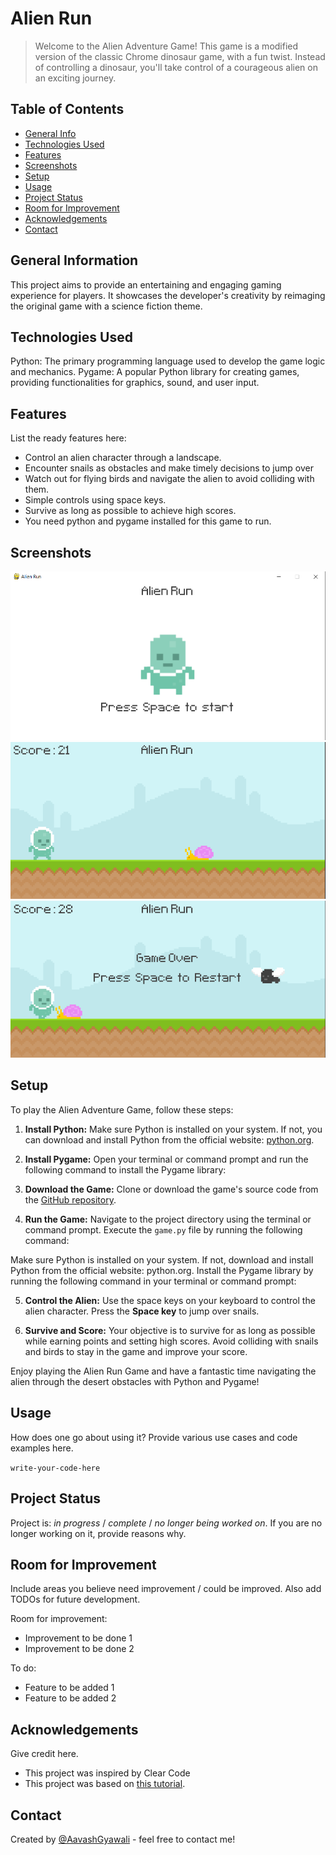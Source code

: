 # Alien Run
> Welcome to the Alien Adventure Game! This game is a modified version of the classic Chrome dinosaur game, with a fun twist. Instead of controlling a dinosaur, you'll take control of a courageous alien on an exciting journey.


## Table of Contents
* [General Info](#general-information)
* [Technologies Used](#technologies-used)
* [Features](#features)
* [Screenshots](#screenshots)
* [Setup](#setup)
* [Usage](#usage)
* [Project Status](#project-status)
* [Room for Improvement](#room-for-improvement)
* [Acknowledgements](#acknowledgements)
* [Contact](#contact)
<!-- * [License](#license) -->


## General Information
This project aims to provide an entertaining and engaging gaming experience for players. It showcases the developer's creativity by reimaging the original game with a science fiction theme.
<!-- You don't have to answer all the questions - just the ones relevant to your project. -->


## Technologies Used
Python: The primary programming language used to develop the game logic and mechanics.
Pygame: A popular Python library for creating games, providing functionalities for graphics, sound, and user input.


## Features
List the ready features here:
- Control an alien character through a landscape.
- Encounter snails as obstacles and make timely decisions to jump over
- Watch out for flying birds and navigate the alien to avoid colliding with them.
- Simple controls using space keys.
- Survive as long as possible to achieve high scores.
- You need python and pygame installed for this game to run.


## Screenshots
![Main Screen](./screenshots/Capture.PNG)
![GamePlay Screen](./screenshots/Capture3.PNG)
![GameOver Screen](./screenshots/Capture1.PNG)


<!-- If you have screenshots you'd like to share, include them here. -->


## Setup

To play the Alien Adventure Game, follow these steps:

1. **Install Python:** Make sure Python is installed on your system. If not, you can download and install Python from the official website: [python.org](https://www.python.org/).

2. **Install Pygame:** Open your terminal or command prompt and run the following command to install the Pygame library:

3. **Download the Game:** Clone or download the game's source code from the [GitHub repository](https://github.com/AavashGyawali/Alien-Run.git).

4. **Run the Game:** Navigate to the project directory using the terminal or command prompt. Execute the `game.py` file by running the following command:


Make sure Python is installed on your system. If not, download and install Python from the official website: python.org.
Install the Pygame library by running the following command in your terminal or command prompt:


5. **Control the Alien:** Use the space keys on your keyboard to control the alien character. Press the **Space key** to jump over snails.

6. **Survive and Score:** Your objective is to survive for as long as possible while earning points and setting high scores. Avoid colliding with snails and birds to stay in the game and improve your score.

Enjoy playing the Alien Run Game and have a fantastic time navigating the alien through the desert obstacles with Python and Pygame!


## Usage
How does one go about using it?
Provide various use cases and code examples here.

`write-your-code-here`


## Project Status
Project is: _in progress_ / _complete_ / _no longer being worked on_. If you are no longer working on it, provide reasons why.


## Room for Improvement
Include areas you believe need improvement / could be improved. Also add TODOs for future development.

Room for improvement:
- Improvement to be done 1
- Improvement to be done 2

To do:
- Feature to be added 1
- Feature to be added 2


## Acknowledgements
Give credit here.
- This project was inspired by Clear Code
- This project was based on [this tutorial](https://www.youtube.com/watch?v=AY9MnQ4x3zk&t=11638s&ab_channel=ClearCodem).



## Contact
Created by [@AavashGyawali](https://aavashgyawali.com.np/) - feel free to contact me!


<!-- Optional -->
<!-- ## License -->
<!-- This project is open source and available under the [... License](). -->

<!-- You don't have to include all sections - just the one's relevant to your project -->